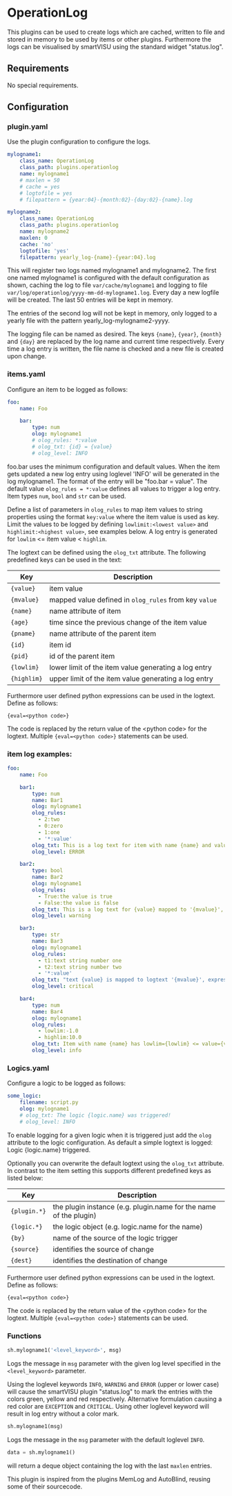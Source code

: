 # OperationLog

This plugins can be used to create logs which are cached, written to file and stored in memory to be used by items or other
plugins. Furthermore the logs can be visualised by smartVISU using the standard widget "status.log".

## Requirements

No special requirements.

## Configuration

### plugin.yaml

Use the plugin configuration to configure the logs.

```yaml
mylogname1:
    class_name: OperationLog
    class_path: plugins.operationlog
    name: mylogname1
    # maxlen = 50
    # cache = yes
    # logtofile = yes
    # filepattern = {year:04}-{month:02}-{day:02}-{name}.log

mylogname2:
    class_name: OperationLog
    class_path: plugins.operationlog
    name: mylogname2
    maxlen: 0
    cache: 'no'
    logtofile: 'yes'
    filepattern: yearly_log-{name}-{year:04}.log
```

This will register two logs named mylogname1 and mylogname2.
The first one named mylogname1 is configured with the default configuration as shown,
caching the log to file ``var/cache/mylogname1`` and logging to file ``var/log/operationlog/yyyy-mm-dd-mylogname1.log``.
Every day a new logfile will be created. The last 50 entries will be kept in memory.

The entries of the second log will not be kept in memory, only logged to a yearly file with the pattern yearly_log-mylogname2-yyyy.

The logging file can be named as desired. The keys `{name}`, `{year}`, `{month}` and `{day}` are replaced by the log name and current time respectively.
Every time a log entry is written, the file name is checked and a new file is created upon change.


### items.yaml

Configure an item to be logged as follows:

```yaml
foo:
    name: Foo

    bar:
        type: num
        olog: mylogname1
        # olog_rules: *:value
        # olog_txt: {id} = {value}
        # olog_level: INFO
```

foo.bar uses the minimum configuration and default values.
When the item gets updated a new log entry using loglevel 'INFO' will be generated in the log mylogname1.
The format of the entry will be "foo.bar = value".
The default value `olog_rules = *:value` defines all values to trigger a log entry.
Item types `num`, `bool` and `str` can be used.

Define a list of parameters in `olog_rules` to map item values to string properties using the format `key:value` where the item value is used as key.
Limit the values to be logged by defining `lowlimit:<lowest value>` and `highlimit:<highest value>`, see examples below. A log entry is generated for `lowlim` <= item value < `highlim`.

The logtext can be defined using the `olog_txt` attribute. The following predefined keys can be used in the text:

Key         | Description
----------- | -----------
`{value}`   | item value
`{mvalue}`  | mapped value defined in `olog_rules` from key `value`
`{name}`    | name attribute of item
`{age}`     | time since the previous change of the item value
`{pname}`   | name attribute of the parent item
`{id}`      | item id
`{pid}`     | id of the parent item
`{lowlim}`  | lower limit of the item value generating a log entry
`{highlim}` | upper limit of the item value generating a log entry

Furthermore user defined python expressions can be used in the logtext. Define as follows:

`{eval=<python code>}`

The code is replaced by the return value of the \<python code> for the logtext. Multiple `{eval=<python code>}` statements can be used.   

### item log examples:

```yaml
foo:
    name: Foo

    bar1:
        type: num
        name: Bar1
        olog: mylogname1
        olog_rules:
          - 2:two
          - 0:zero
          - 1:one
          - '*:value'
        olog_txt: This is a log text for item with name {name} and value {value} mapped to {mvalue}, parent item name is {pname}
        olog_level: ERROR

    bar2:
        type: bool
        name: Bar2
        olog: mylogname1
        olog_rules:
          - True:the value is true
          - False:the value is false
        olog_txt: This is a log text for {value} mapped to '{mvalue}', {name} changed after {age} seconds
        olog_level: warning

    bar3:
        type: str
        name: Bar3
        olog: mylogname1
        olog_rules:
          - t1:text string number one
          - t2:text string number two
          - '*:value'
        olog_txt: "text {value} is mapped to logtext '{mvalue}', expression with syntax errors: {eval=sh.this.item.doesnotexist()*/+-42}"
        olog_level: critical

    bar4:
        type: num
        name: Bar4
        olog: mylogname1
        olog_rules:
          - lowlim:-1.0
          - highlim:10.0
        olog_txt: Item with name {name} has lowlim={lowlim} <= value={value} < highlim={highlim}, the value {eval='increased' if sh.foo.bar4() > sh.foo.bar4.prev_value() else 'decreased'} by {eval=round(abs(sh.foo.bar4() - sh.foo.bar4.prev_value()), 3)}
        olog_level: info
```

### Logics.yaml

Configure a logic to be logged as follows:

```yaml
some_logic:
    filename: script.py
    olog: mylogname1
    # olog_txt: The logic {logic.name} was triggered!
    # olog_level: INFO
```

To enable logging for a given logic when it is triggered just
add the `olog` attribute to the logic configuration. As default a simple
logtext is logged: Logic {logic.name} triggered.

Optionally you can overwrite the default logtext using the `olog_txt`
attribute. In contrast to the item setting this supports different predefined
keys as listed below:

Key         | Description
----------- | -----------
`{plugin.*}`| the plugin instance (e.g. plugin.name for the name of the plugin)
`{logic.*}` | the logic object (e.g. logic.name for the name)
`{by}`      | name of the source of the logic trigger
`{source}`  | identifies the source of change
`{dest}`    | identifies the destination of change

Furthermore user defined python expressions can be used in the logtext. Define as follows:

`{eval=<python code>}`

The code is replaced by the return value of the \<python code> for the logtext. Multiple `{eval=<python code>}` statements can be used.


### Functions

```python
sh.mylogname1('<level_keyword>', msg)
```


Logs the message in `msg` parameter with the given log level specified in the `<level_keyword>` parameter.

Using the loglevel keywords `INFO`, `WARNING` and `ERROR` (upper or lower case) will cause the smartVISU plugin "status.log" to mark the entries with the colors green, yellow and red respectively. Alternative formulation causing a red color are `EXCEPTION` and `CRITICAL`. Using other loglevel keyword will result in log entry without a color mark.

```python
sh.mylogname1(msg)
```

Logs the message in the `msg` parameter with the default loglevel `INFO`.

```python
data = sh.mylogname1()
```

will return a deque object containing the log with the last `maxlen` entries.

This plugin is inspired from the plugins MemLog and AutoBlind, reusing some of their sourcecode.
